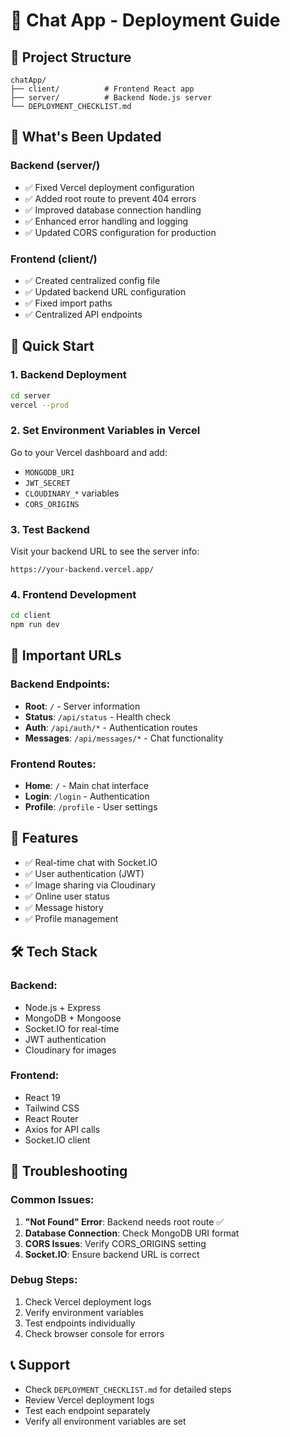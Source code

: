 # 🚀 Chat App - Deployment Guide

## 📁 Project Structure
```
chatApp/
├── client/          # Frontend React app
├── server/          # Backend Node.js server
└── DEPLOYMENT_CHECKLIST.md
```

## 🔧 What's Been Updated

### Backend (server/)
- ✅ Fixed Vercel deployment configuration
- ✅ Added root route to prevent 404 errors
- ✅ Improved database connection handling
- ✅ Enhanced error handling and logging
- ✅ Updated CORS configuration for production

### Frontend (client/)
- ✅ Created centralized config file
- ✅ Updated backend URL configuration
- ✅ Fixed import paths
- ✅ Centralized API endpoints

## 🚀 Quick Start

### 1. Backend Deployment
```bash
cd server
vercel --prod
```

### 2. Set Environment Variables in Vercel
Go to your Vercel dashboard and add:
- `MONGODB_URI`
- `JWT_SECRET`
- `CLOUDINARY_*` variables
- `CORS_ORIGINS`

### 3. Test Backend
Visit your backend URL to see the server info:
```
https://your-backend.vercel.app/
```

### 4. Frontend Development
```bash
cd client
npm run dev
```

## 🔗 Important URLs

### Backend Endpoints:
- **Root**: `/` - Server information
- **Status**: `/api/status` - Health check
- **Auth**: `/api/auth/*` - Authentication routes
- **Messages**: `/api/messages/*` - Chat functionality

### Frontend Routes:
- **Home**: `/` - Main chat interface
- **Login**: `/login` - Authentication
- **Profile**: `/profile` - User settings

## 📱 Features

- ✅ Real-time chat with Socket.IO
- ✅ User authentication (JWT)
- ✅ Image sharing via Cloudinary
- ✅ Online user status
- ✅ Message history
- ✅ Profile management

## 🛠️ Tech Stack

### Backend:
- Node.js + Express
- MongoDB + Mongoose
- Socket.IO for real-time
- JWT authentication
- Cloudinary for images

### Frontend:
- React 19
- Tailwind CSS
- React Router
- Axios for API calls
- Socket.IO client

## 🚨 Troubleshooting

### Common Issues:
1. **"Not Found" Error**: Backend needs root route ✅
2. **Database Connection**: Check MongoDB URI format
3. **CORS Issues**: Verify CORS_ORIGINS setting
4. **Socket.IO**: Ensure backend URL is correct

### Debug Steps:
1. Check Vercel deployment logs
2. Verify environment variables
3. Test endpoints individually
4. Check browser console for errors

## 📞 Support
- Check `DEPLOYMENT_CHECKLIST.md` for detailed steps
- Review Vercel deployment logs
- Test each endpoint separately
- Verify all environment variables are set

